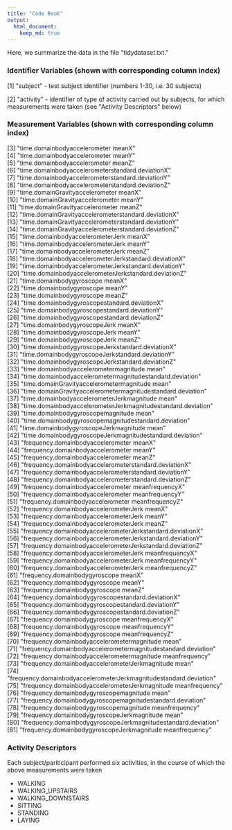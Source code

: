 ```yaml
---
title: "Code Book"
output: 
  html_document:
    keep_md: true
---
```


Here, we summarize the data in the file "tidydataset.txt."

### Identifier Variables (shown with corresponding column index)

[1] "subject" - test subject identifier (numbers 1-30, i.e. 30 subjects)

[2] "activity" - identifier of type of activity carried out by subjects, 
for which measurements were taken (see   "Activity Descriptors" below) 

### Measurement Variables (shown with corresponding column index)

 [3] "time.domainbodyaccelerometer meanX"                              
 [4] "time.domainbodyaccelerometer meanY"                              
 [5] "time.domainbodyaccelerometer meanZ"                              
 [6] "time.domainbodyaccelerometerstandard.deviationX"                 
 [7] "time.domainbodyaccelerometerstandard.deviationY"                 
 [8] "time.domainbodyaccelerometerstandard.deviationZ"                 
 [9] "time.domainGravityaccelerometer meanX"                           
[10] "time.domainGravityaccelerometer meanY"                           
[11] "time.domainGravityaccelerometer meanZ"                           
[12] "time.domainGravityaccelerometerstandard.deviationX"              
[13] "time.domainGravityaccelerometerstandard.deviationY"              
[14] "time.domainGravityaccelerometerstandard.deviationZ"              
[15] "time.domainbodyaccelerometerJerk meanX"                          
[16] "time.domainbodyaccelerometerJerk meanY"                          
[17] "time.domainbodyaccelerometerJerk meanZ"                          
[18] "time.domainbodyaccelerometerJerkstandard.deviationX"             
[19] "time.domainbodyaccelerometerJerkstandard.deviationY"             
[20] "time.domainbodyaccelerometerJerkstandard.deviationZ"             
[21] "time.domainbodygyroscope meanX"                                  
[22] "time.domainbodygyroscope meanY"                                  
[23] "time.domainbodygyroscope meanZ"                                  
[24] "time.domainbodygyroscopestandard.deviationX"                     
[25] "time.domainbodygyroscopestandard.deviationY"                     
[26] "time.domainbodygyroscopestandard.deviationZ"                     
[27] "time.domainbodygyroscopeJerk meanX"                              
[28] "time.domainbodygyroscopeJerk meanY"                              
[29] "time.domainbodygyroscopeJerk meanZ"                              
[30] "time.domainbodygyroscopeJerkstandard.deviationX"                 
[31] "time.domainbodygyroscopeJerkstandard.deviationY"                 
[32] "time.domainbodygyroscopeJerkstandard.deviationZ"                 
[33] "time.domainbodyaccelerometermagnitude mean"                      
[34] "time.domainbodyaccelerometermagnitudestandard.deviation"         
[35] "time.domainGravityaccelerometermagnitude mean"                   
[36] "time.domainGravityaccelerometermagnitudestandard.deviation"      
[37] "time.domainbodyaccelerometerJerkmagnitude mean"                  
[38] "time.domainbodyaccelerometerJerkmagnitudestandard.deviation"     
[39] "time.domainbodygyroscopemagnitude mean"                          
[40] "time.domainbodygyroscopemagnitudestandard.deviation"             
[41] "time.domainbodygyroscopeJerkmagnitude mean"                      
[42] "time.domainbodygyroscopeJerkmagnitudestandard.deviation"         
[43] "frequency.domainbodyaccelerometer meanX"                         
[44] "frequency.domainbodyaccelerometer meanY"                         
[45] "frequency.domainbodyaccelerometer meanZ"                         
[46] "frequency.domainbodyaccelerometerstandard.deviationX"            
[47] "frequency.domainbodyaccelerometerstandard.deviationY"            
[48] "frequency.domainbodyaccelerometerstandard.deviationZ"            
[49] "frequency.domainbodyaccelerometer meanfrequencyX"                
[50] "frequency.domainbodyaccelerometer meanfrequencyY"                
[51] "frequency.domainbodyaccelerometer meanfrequencyZ"                
[52] "frequency.domainbodyaccelerometerJerk meanX"                     
[53] "frequency.domainbodyaccelerometerJerk meanY"                     
[54] "frequency.domainbodyaccelerometerJerk meanZ"                     
[55] "frequency.domainbodyaccelerometerJerkstandard.deviationX"        
[56] "frequency.domainbodyaccelerometerJerkstandard.deviationY"        
[57] "frequency.domainbodyaccelerometerJerkstandard.deviationZ"        
[58] "frequency.domainbodyaccelerometerJerk meanfrequencyX"            
[59] "frequency.domainbodyaccelerometerJerk meanfrequencyY"            
[60] "frequency.domainbodyaccelerometerJerk meanfrequencyZ"            
[61] "frequency.domainbodygyroscope meanX"                             
[62] "frequency.domainbodygyroscope meanY"                             
[63] "frequency.domainbodygyroscope meanZ"                             
[64] "frequency.domainbodygyroscopestandard.deviationX"                
[65] "frequency.domainbodygyroscopestandard.deviationY"                
[66] "frequency.domainbodygyroscopestandard.deviationZ"                
[67] "frequency.domainbodygyroscope meanfrequencyX"                    
[68] "frequency.domainbodygyroscope meanfrequencyY"                    
[69] "frequency.domainbodygyroscope meanfrequencyZ"                    
[70] "frequency.domainbodyaccelerometermagnitude mean"                 
[71] "frequency.domainbodyaccelerometermagnitudestandard.deviation"    
[72] "frequency.domainbodyaccelerometermagnitude meanfrequency"        
[73] "frequency.domainbodyaccelerometerJerkmagnitude mean"             
[74] "frequency.domainbodyaccelerometerJerkmagnitudestandard.deviation"
[75] "frequency.domainbodyaccelerometerJerkmagnitude meanfrequency"    
[76] "frequency.domainbodygyroscopemagnitude mean"                     
[77] "frequency.domainbodygyroscopemagnitudestandard.deviation"        
[78] "frequency.domainbodygyroscopemagnitude meanfrequency"            
[79] "frequency.domainbodygyroscopeJerkmagnitude mean"                 
[80] "frequency.domainbodygyroscopeJerkmagnitudestandard.deviation"    
[81] "frequency.domainbodygyroscopeJerkmagnitude meanfrequency"  

### Activity Descriptors

Each subject/pariticipant performed six activities, in the course of which the above measurements were taken

- WALKING 
- WALKING_UPSTAIRS  
- WALKING_DOWNSTAIRS 
- SITTING  
- STANDING 
- LAYING  
